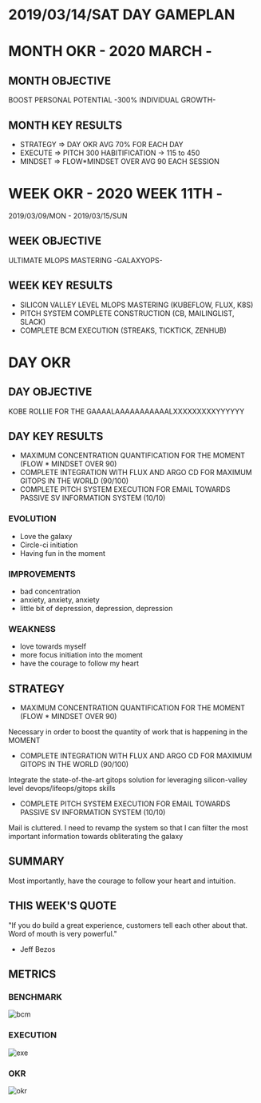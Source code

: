 # 2019/03/14/SAT DAY GAMEPLAN

# MONTH OKR - 2020 MARCH -

## MONTH OBJECTIVE

BOOST PERSONAL POTENTIAL -300% INDIVIDUAL GROWTH-

## MONTH KEY RESULTS

- STRATEGY => DAY OKR AVG 70% FOR EACH DAY
- EXECUTE => PITCH 300 HABITIFICATION -> 115 to 450
- MINDSET => FLOW\*MINDSET OVER AVG 90 EACH SESSION

# WEEK OKR - 2020 WEEK 11TH -

2019/03/09/MON - 2019/03/15/SUN

## WEEK OBJECTIVE

ULTIMATE MLOPS MASTERING -GALAXYOPS-

## WEEK KEY RESULTS

- SILICON VALLEY LEVEL MLOPS MASTERING (KUBEFLOW, FLUX, K8S)
- PITCH SYSTEM COMPLETE CONSTRUCTION (CB, MAILINGLIST, SLACK)
- COMPLETE BCM EXECUTION (STREAKS, TICKTICK, ZENHUB)

# DAY OKR

## DAY OBJECTIVE

KOBE ROLLIE FOR THE GAAAALAAAAAAAAAAALXXXXXXXXXYYYYYY

## DAY KEY RESULTS

- MAXIMUM CONCENTRATION QUANTIFICATION FOR THE MOMENT (FLOW \* MINDSET OVER 90)
- COMPLETE INTEGRATION WITH FLUX AND ARGO CD FOR MAXIMUM GITOPS IN THE WORLD (90/100)
- COMPLETE PITCH SYSTEM EXECUTION FOR EMAIL TOWARDS PASSIVE SV INFORMATION SYSTEM (10/10)

### EVOLUTION

- Love the galaxy
- Circle-ci initiation
- Having fun in the moment

### IMPROVEMENTS

- bad concentration
- anxiety, anxiety, anxiety
- little bit of depression, depression, depression

### WEAKNESS

- love towards myself
- more focus initiation into the moment
- have the courage to follow my heart

## STRATEGY

- MAXIMUM CONCENTRATION QUANTIFICATION FOR THE MOMENT (FLOW \* MINDSET OVER 90)

Necessary in order to boost the quantity of work that is happening in the MOMENT

- COMPLETE INTEGRATION WITH FLUX AND ARGO CD FOR MAXIMUM GITOPS IN THE WORLD (90/100)

Integrate the state-of-the-art gitops solution for leveraging silicon-valley level devops/lifeops/gitops skills

- COMPLETE PITCH SYSTEM EXECUTION FOR EMAIL TOWARDS PASSIVE SV INFORMATION SYSTEM (10/10)

Mail is cluttered. I need to revamp the system so that I can filter the most important information towards obliterating the galaxy

## SUMMARY

Most importantly, have the courage to follow your heart and intuition.

## THIS WEEK'S QUOTE

"If you do build a great experience, customers tell each other about that. Word of mouth is very powerful."

- Jeff Bezos

## METRICS

### BENCHMARK

![bcm](https://docs.google.com/spreadsheets/d/e/2PACX-1vTn9MtGt1jOULpuxwqtLcN3Qgv7dXDzoNXQ9ZgpvySLydy_y5wXfC5fB9hLM5SdOlNKC8noS_IsDVjD/pubchart?oid=1514722899&format=image)

### EXECUTION

![exe](https://docs.google.com/spreadsheets/d/e/2PACX-1vSrTUcxr3ugVq61IJYDv5ja7KNUHCZ1utk8Ut7-qs_e54y90UB01T2LRaUfaTcOu63WPMwRehlLKBco/pubchart?oid=1604769036&format=image)

### OKR

![okr](https://docs.google.com/spreadsheets/d/e/2PACX-1vRW2b87vykosa5nLXumLArknC0DWPXQhEW9epAxsX3ngAAk4uPl4uZXvKUaaMHfDo7Y2w7QPUT5TH3x/pubchart?oid=700559211&format=image)
